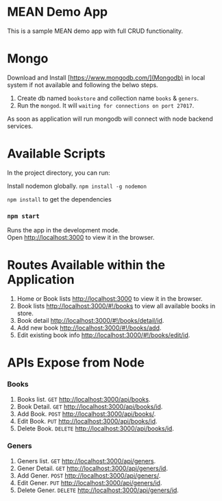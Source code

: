 # MEAN Demo App
This is a sample MEAN demo app with full CRUD functionality.

# Mongo
Download and Install [https://www.mongodb.com/](Mongodb) in local system if not available and following the belwo steps.

1. Create db named `bookstore` and collection name `books` & `geners`.<br>
2. Run the `mongod`. It will `waiting for connections on port 27017`.

As soon as application will run mongodb will connect with node backend services.

# Available Scripts
In the project directory, you can run:

Install nodemon globally.
`npm install -g nodemon`

`npm install` to get the dependencies

### `npm start`
Runs the app in the development mode.<br>
Open [http://localhost:3000](http://localhost:3000) to view it in the browser.

# Routes Available within the Application

1. Home or Book lists [http://localhost:3000](http://localhost:3000) to view it in the browser.<br>
2. Book lists [http://localhost:3000/#!/books](http://localhost:3000/#!/books) to view all available books in store.<br>
4. Book detail [http://localhost:3000/#!/books/detail/id](http://localhost:3000/#!/books/detail/id).<br>
3. Add new book [http://localhost:3000/#!/books/add](http://localhost:3000/#!/books/add).<br>
4. Edit existing book info [http://localhost:3000/#!/books/edit/id](http://localhost:3000/#!/books/edit/id).


# APIs Expose from Node
### Books
1. Books list. `GET` [http://localhost:3000/api/books](http://localhost:3000/api/books).<br>
2. Book Detail. `GET` [http://localhost:3000/api/books/id](http://localhost:3000/api/books/:id).<br>
3. Add Book. `POST` [http://localhost:3000/api/books/](http://localhost:3000/api/books/).<br>
4. Edit Book. `PUT` [http://localhost:3000/api/books/id](http://localhost:3000/api/books/:id).<br>
5. Delete Book. `DELETE` [http://localhost:3000/api/books/id](http://localhost:3000/api/books/:id).<br>

### Geners
1. Geners list. `GET` [http://localhost:3000/api/geners](http://localhost:3000/api/geners).<br>
2. Gener Detail. `GET` [http://localhost:3000/api/geners/id](http://localhost:3000/api/geners/:id).<br>
3. Add Gener. `POST` [http://localhost:3000/api/geners/](http://localhost:3000/api/geners/).<br>
4. Edit Gener. `PUT` [http://localhost:3000/api/geners/id](http://localhost:3000/api/geners/:id).<br>
5. Delete Gener. `DELETE` [http://localhost:3000/api/geners/id](http://localhost:3000/api/geners/:id).




